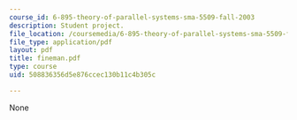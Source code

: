 ```yaml
---
course_id: 6-895-theory-of-parallel-systems-sma-5509-fall-2003
description: Student project.
file_location: /coursemedia/6-895-theory-of-parallel-systems-sma-5509-fall-2003/508836356d5e876ccec130b11c4b305c_fineman.pdf
file_type: application/pdf
layout: pdf
title: fineman.pdf
type: course
uid: 508836356d5e876ccec130b11c4b305c

---
```

None